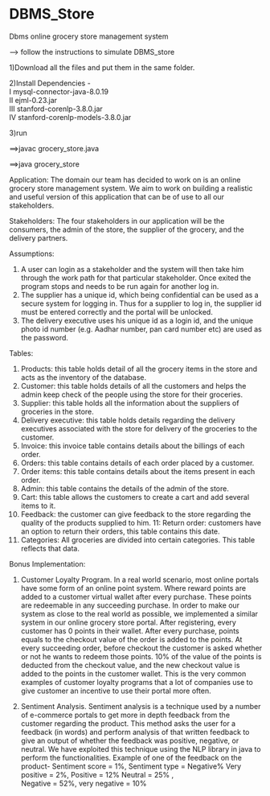 # DBMS_Store
Dbms online grocery store management system                         

--> follow the instructions to simulate DBMS_store

1)Download all the files and put them in the same folder.

2)Install Dependencies -<br />
I   mysql-connector-java-8.0.19 <br />
II  ejml-0.23.jar <br />
III stanford-corenlp-3.8.0.jar <br />
IV  stanford-corenlp-models-3.8.0.jar <br />

3)run 

==>javac grocery_store.java

==>java grocery_store


Application: 
The domain our team has decided to work on is an online grocery store management system. We aim to work on building a realistic and useful version of this application that can be of use to all our stakeholders.

Stakeholders:
The four stakeholders in our application will be the consumers, the admin of the store, the supplier of the grocery, and the delivery partners.

Assumptions:
1. A user can login as a stakeholder and the system will then take him through the work path for that particular stakeholder. Once exited the program stops and needs to be run again for another log in.
2. The supplier has a unique id, which being confidential can be used as a secure system for logging in. Thus for a supplier to log in, the supplier id must be entered correctly and the portal will be unlocked.
3.  The delivery executive uses his unique id as a login id, and the unique photo id number (e.g. Aadhar number, pan card number etc) are used as the password.

Tables:
1. Products: this table holds detail of all the grocery items in the store and acts as the inventory of the database.
2. Customer: this table holds details of all the customers and helps the admin keep check of the people using the store for their groceries.
3. Supplier: this table holds all the information about the suppliers of groceries in the store.
4. Delivery executive: this table holds details regarding the delivery executives associated with the store for delivery of the groceries to the customer.
5. Invoice: this invoice table contains details about the billings of each order.
6. Orders: this table contains details of each order placed by a customer.
7. Order items: this table contains details about the items present in each order.
8. Admin: this table contains the details of the admin of the store.
9. Cart: this table allows the customers to create a cart and add several items to it.
10. Feedback: the customer can give feedback to the store regarding the quality of the products supplied to him.
11: Return order: customers have an option to return their orders, this table contains this date.
12. Categories: All groceries are divided into certain categories. This table reflects that data.

Bonus Implementation:
1. Customer Loyalty Program.
In a real world scenario, most online portals have some form of an online point system. Where reward points are added to a customer virtual wallet after every purchase. These points are redeemable in any succeeding purchase. In order to make our system as close to the real world as possible, we implemented a similar system in our online grocery store portal. After registering, every customer has 0 points in their wallet. After every purchase, points equals to the checkout value of the order is added to the points. At every succeeding order, before checkout the customer is asked whether or not he wants to redeem those points. 10% of the value of the points is deducted from the checkout value, and the new checkout value is added to the points in the customer wallet. This is the very common examples of customer loyalty programs that a lot of companies use to give customer an incentive to use their portal more often.

2. Sentiment Analysis. 
Sentiment analysis is a technique used by a number of e-commerce portals to get more in depth feedback from the customer regarding the product. This method asks the user for a feedback (in words) and perform analysis of that written feedback to give an output of whether the feedback was positive, negative, or neutral. We have exploited this technique using the NLP library in java to perform the functionalities. Example of one of the feedback on the product-
Sentiment score = 1%,       Sentiment type = Negative%
Very positive = 2%,             Positive = 12%
Neutral = 25% ,                  
Negative = 52%,                  very negative = 10%
